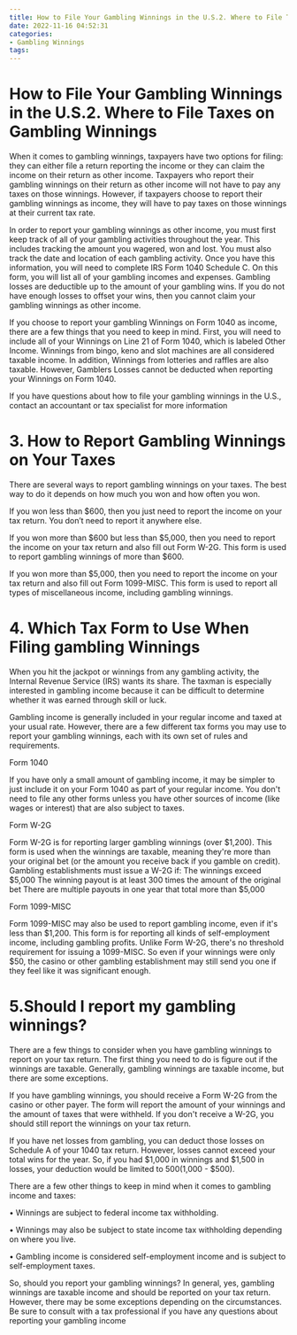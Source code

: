```yaml
---
title: How to File Your Gambling Winnings in the U.S.2. Where to File Taxes on Gambling Winnings
date: 2022-11-16 04:52:31
categories:
- Gambling Winnings
tags:
---
```



#  How to File Your Gambling Winnings in the U.S.2. Where to File Taxes on Gambling Winnings



When it comes to gambling winnings, taxpayers have two options for filing: they can either file a return reporting the income or they can claim the income on their return as other income. Taxpayers who report their gambling winnings on their return as other income will not have to pay any taxes on those winnings. However, if taxpayers choose to report their gambling winnings as income, they will have to pay taxes on those winnings at their current tax rate.

In order to report your gambling winnings as other income, you must first keep track of all of your gambling activities throughout the year. This includes tracking the amount you wagered, won and lost. You must also track the date and location of each gambling activity. Once you have this information, you will need to complete IRS Form 1040 Schedule C. On this form, you will list all of your gambling incomes and expenses. Gambling losses are deductible up to the amount of your gambling wins. If you do not have enough losses to offset your wins, then you cannot claim your gambling winnings as other income.

If you choose to report your gambling Winnings on Form 1040 as income, there are a few things that you need to keep in mind. First, you will need to include all of your Winnings on Line 21 of Form 1040, which is labeled Other Income. Winnings from bingo, keno and slot machines are all considered taxable income. In addition, Winnings from lotteries and raffles are also taxable. However, Gamblers Losses cannot be deducted when reporting your Winnings on Form 1040.

If you have questions about how to file your gambling winnings in the U.S., contact an accountant or tax specialist for more information

# 3. How to Report Gambling Winnings on Your Taxes

There are several ways to report gambling winnings on your taxes. The best way to do it depends on how much you won and how often you won.

If you won less than $600, then you just need to report the income on your tax return. You don’t need to report it anywhere else.

If you won more than $600 but less than $5,000, then you need to report the income on your tax return and also fill out Form W-2G. This form is used to report gambling winnings of more than $600.

If you won more than $5,000, then you need to report the income on your tax return and also fill out Form 1099-MISC. This form is used to report all types of miscellaneous income, including gambling winnings.

# 4. Which Tax Form to Use When Filing gambling Winnings 

When you hit the jackpot or winnings from any gambling activity, the Internal Revenue Service (IRS) wants its share. The taxman is especially interested in gambling income because it can be difficult to determine whether it was earned through skill or luck.

Gambling income is generally included in your regular income and taxed at your usual rate. However, there are a few different tax forms you may use to report your gambling winnings, each with its own set of rules and requirements.

Form 1040

If you have only a small amount of gambling income, it may be simpler to just include it on your Form 1040 as part of your regular income. You don't need to file any other forms unless you have other sources of income (like wages or interest) that are also subject to taxes.

Form W-2G

Form W-2G is for reporting larger gambling winnings (over $1,200). This form is used when the winnings are taxable, meaning they're more than your original bet (or the amount you receive back if you gamble on credit). Gambling establishments must issue a W-2G if: 
The winnings exceed $5,000
The winning payout is at least 300 times the amount of the original bet
There are multiple payouts in one year that total more than $5,000 

Form 1099-MISC

Form 1099-MISC may also be used to report gambling income, even if it's less than $1,200. This form is for reporting all kinds of self-employment income, including gambling profits. Unlike Form W-2G, there's no threshold requirement for issuing a 1099-MISC. So even if your winnings were only $50, the casino or other gambling establishment may still send you one if they feel like it was significant enough.

# 5.Should I report my gambling winnings?

There are a few things to consider when you have gambling winnings to report on your tax return. The first thing you need to do is figure out if the winnings are taxable. Generally, gambling winnings are taxable income, but there are some exceptions.

If you have gambling winnings, you should receive a Form W-2G from the casino or other payer. The form will report the amount of your winnings and the amount of taxes that were withheld. If you don't receive a W-2G, you should still report the winnings on your tax return.

If you have net losses from gambling, you can deduct those losses on Schedule A of your 1040 tax return. However, losses cannot exceed your total wins for the year. So, if you had $1,000 in winnings and $1,500 in losses, your deduction would be limited to $500 ($1,000 - $500).

There are a few other things to keep in mind when it comes to gambling income and taxes:

• Winnings are subject to federal income tax withholding.

• Winnings may also be subject to state income tax withholding depending on where you live.

• Gambling income is considered self-employment income and is subject to self-employment taxes.

So, should you report your gambling winnings? In general, yes, gambling winnings are taxable income and should be reported on your tax return. However, there may be some exceptions depending on the circumstances. Be sure to consult with a tax professional if you have any questions about reporting your gambling income
